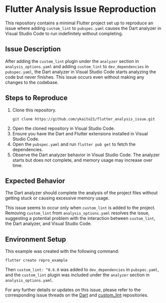 # Flutter Analysis Issue Reproduction

This repository contains a minimal Flutter project set up to reproduce an issue where adding `custom_lint` to `pubspec.yaml` causes the Dart analyzer in Visual Studio Code to run indefinitely without completing.

## Issue Description

After adding the `custom_lint` plugin under the `analyzer` section in `analysis_options.yaml` and adding `custom_lint` to `dev_dependencies` in `pubspec.yaml`, the Dart analyzer in Visual Studio Code starts analyzing the code but never finishes. This issue occurs even without making any changes to the codebase.

## Steps to Reproduce

1. Clone this repository.
   ```
   git clone https://github.com/ykaito21/flutter_analysis_issue.git
   ```
2. Open the cloned repository in Visual Studio Code.
3. Ensure you have the Dart and Flutter extensions installed in Visual Studio Code.
4. Open the `pubspec.yaml` and run `flutter pub get` to fetch the dependencies.
5. Observe the Dart analyzer behavior in Visual Studio Code. The analyzer starts but does not complete, and memory usage may increase over time.

## Expected Behavior

The Dart analyzer should complete the analysis of the project files without getting stuck or causing excessive memory usage.

This issue seems to occur only when `custom_lint` is added to the project. Removing `custom_lint` from `analysis_options.yaml` resolves the issue, suggesting a potential problem with the interaction between `custom_lint`, the Dart analyzer, and Visual Studio Code.

## Environment Setup

This example was created with the following command:

```
flutter create repro_example
```

Then `custom_lint: ^0.6.0` was added to `dev_dependencies` in `pubspec.yaml`, and the `custom_lint` plugin was included under the `analyzer` section in `analysis_options.yaml`.

For any further details or updates on this issue, please refer to the corresponding issue threads on the [Dart](https://github.com/dart-lang/sdk/issues/54883) and [custom_lint](https://github.com/invertase/dart_custom_lint/issues/226) repositories.